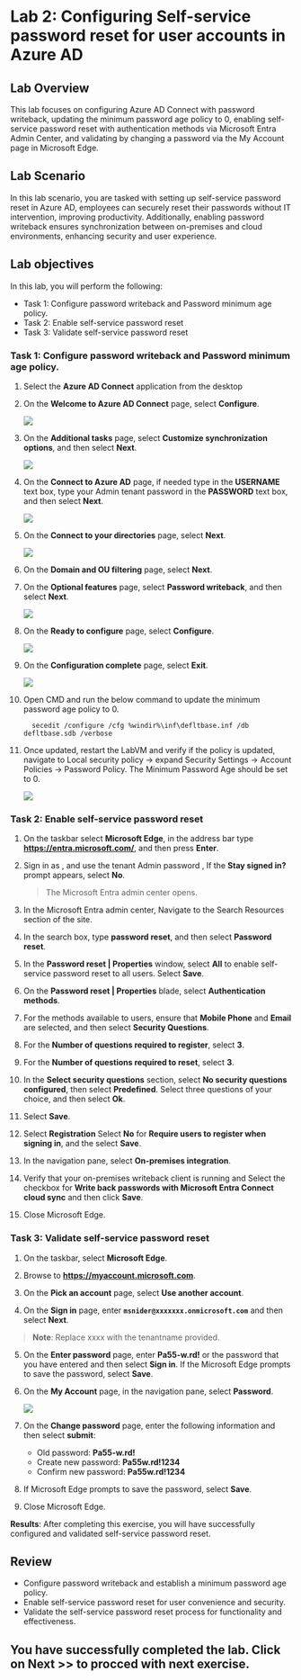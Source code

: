 # Lab 2: Configuring Self-service password reset for user accounts in Azure AD

## Lab Overview 

This lab focuses on configuring Azure AD Connect with password writeback, updating the minimum password age policy to 0, enabling self-service password reset with authentication methods via Microsoft Entra Admin Center, and validating by changing a password via the My Account page in Microsoft Edge.

## Lab Scenario

In this lab scenario, you are tasked with setting up self-service password reset in Azure AD, employees can securely reset their passwords without IT intervention, improving productivity. Additionally, enabling password writeback ensures synchronization between on-premises and cloud environments, enhancing security and user experience.

## Lab objectives

In this lab, you will perform the following:

- Task 1: Configure password writeback and Password minimum age policy. 
- Task 2: Enable self-service password reset
- Task 3: Validate self-service password reset

### Task 1: Configure password writeback and Password minimum age policy. 

1. Select the **Azure AD Connect** application from the desktop

3. On the **Welcome to Azure AD Connect** page, select **Configure**.

   ![](../media/lab2-1.png)

4. On the **Additional tasks** page, select **Customize synchronization options**, and then select **Next**.

   ![](../media/lab2-2.png)

5. On the **Connect to Azure AD** page, if needed type **<inject key="AzureAdUserEmail"></inject>** in the **USERNAME** text box, type your Admin tenant password **<inject key="AzureAdUserPassword"></inject>** in the **PASSWORD** text box, and then select **Next**.

   ![](../media/lab2-3.png)

6. On the **Connect to your directories** page, select **Next**.

   ![](../media/lab2-4.png)

7. On the **Domain and OU filtering** page, select **Next**.

8. On the **Optional features** page, select **Password writeback**, and then select **Next**.

    ![](../media/lab2-5.png)

9. On the **Ready to configure** page, select **Configure**.

    ![](../media/lab2-6.png)

10. On the **Configuration complete** page, select **Exit**.

    ![](../media/lab2-7.png)

11. Open CMD and run the below command to update the minimum password age policy to 0.

      ```
        secedit /configure /cfg %windir%\inf\defltbase.inf /db defltbase.sdb /verbose
      ```

13. Once updated, restart the LabVM and verify if the policy is updated, navigate to Local security policy -> expand Security Settings -> Account Policies -> Password Policy. The Minimum Password Age should be set to 0.

    ![](../media/lab2-9.png)

### Task 2: Enable self-service password reset

1. On the taskbar select **Microsoft Edge**, in the address bar type **https://entra.microsoft.com/**, and then press **Enter**.

2. Sign in as  **<inject key="AzureAdUserEmail"></inject>**, and use the tenant Admin password **<inject key="AzureAdUserPassword"></inject>**, If the **Stay signed in?** prompt appears, select **No**.  

   > The Microsoft Entra admin center opens.

3. In the Microsoft Entra admin center, Navigate to the Search Resources section of the site.

4. In the search box, type **password reset**, and then select **Password reset**.

5. In the **Password reset | Properties** window, select **All** to enable self-service password reset to all users. Select **Save**.

6. On the **Password reset | Properties** blade, select **Authentication methods**.

7. For the methods available to users, ensure that **Mobile Phone** and **Email** are selected, and then select **Security Questions**.

8. For the **Number of questions required to register**, select **3**.

9. For the **Number of questions required to reset**, select **3**.

10. In the **Select security questions** section, select **No security questions configured**, then select **Predefined**. Select three questions of your choice, and then select **Ok**.

11. Select **Save**.

12. Select **Registration** Select **No** for **Require users to register when signing in**, and the select **Save**.

13. In the navigation pane, select **On-premises integration**.

14. Verify that your on-premises writeback client is running and Select the checkbox for **Write back passwords with Microsoft Entra Connect cloud sync** and then click **Save**.

15. Close Microsoft Edge.

### Task 3: Validate self-service password reset

1. On the taskbar, select **Microsoft Edge**.

2. Browse to **https://myaccount.microsoft.com**. 

3. On the **Pick an account** page, select **Use another account**.

4. On the **Sign in** page, enter **`msnider@xxxxxxx.onmicrosoft.com`** and then select **Next**.

  >**Note**: Replace xxxx with the tenantname provided.

5. On the **Enter password** page, enter **Pa55-w.rd!** or the password that you have entered and then select **Sign in**. If the Microsoft Edge prompts to save the password, select **Save**.

6. On the **My Account** page, in the navigation pane, select **Password**.

    ![](../media/lab2-8.png)

7. On the **Change password** page, enter the following information and then select **submit**:
     - Old password: **Pa55-w.rd!**
     - Create new password: **Pa55w.rd!1234**
     - Confirm new password: **Pa55w.rd!1234**

8. If Microsoft Edge prompts to save the password, select **Save**.

9. Close Microsoft Edge.

**Results**: After completing this exercise, you will have successfully configured and validated self-service password reset.

## Review

- Configure password writeback and establish a minimum password age policy.  
- Enable self-service password reset for user convenience and security.  
- Validate the self-service password reset process for functionality and effectiveness.

## You have successfully completed the lab. Click on Next >> to procced with next exercise.
